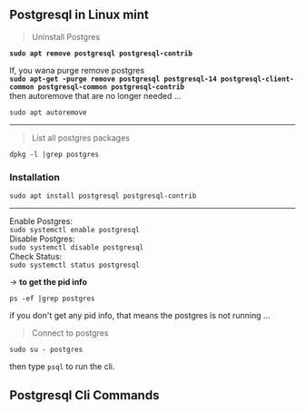 ## Postgresql in Linux mint   

> Uninstall Postgres
 
**`sudo apt remove postgresql postgresql-contrib`**  

If, you wana purge remove postgres  
**`sudo apt-get -purge remove postgresql postgresql-14 postgresql-client-common postgresql-common postgresql-contrib`**  
then autoremove that are no longer needed ...   
```
sudo apt autoremove
```
<hr>     

> List all postgres packages    
```
dpkg -l |grep postgres
```   

### Installation    

```
sudo apt install postgresql postgresql-contrib
```
<hr>  

Enable Postgres:  
`sudo systemctl enable postgresql`    
Disable Postgres:  
`sudo systemctl disable postgresql`   
Check Status:  
`sudo systemctl status postgresql`     

-> **to get the pid info**    
```
ps -ef |grep postgres
```
if you don't get any pid info, that means the postgres is not running ...   

> Connect to postgres
```
sudo su - postgres
```
then type `psql` to run the cli.    


## Postgresql Cli Commands   


